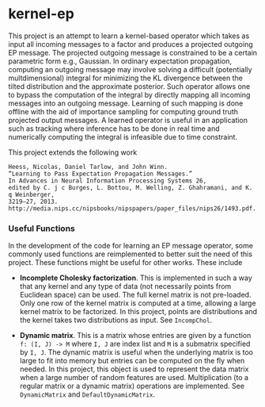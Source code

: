 kernel-ep
=========
This project is an attempt to learn a kernel-based operator which takes as
input all incoming messages to a factor and produces a projected outgoing EP
message. The projected outgoing message is constrained to be a certain
parametric form e.g., Gaussian. In ordinary expectation propagation, computing
an outgoing message may involve solving a difficult (potentially
multdimensional) integral for minimizing the KL divergence between the tilted
distribution and the approximate posterior. Such operator allows one to bypass
the computation of the integral by directly mapping all incoming messages into
an outgoing message. Learning of such mapping is done offline with the aid of
importance sampling for computing ground truth projected output messages. A
learned operator is useful in an application such as tracking where inference
has to be done in real time and numerically computing the integral is
infeasible due to time constraint. 

This project extends the following work

    Heess, Nicolas, Daniel Tarlow, and John Winn. 
    “Learning to Pass Expectation Propagation Messages.” 
    In Advances in Neural Information Processing Systems 26, 
    edited by C. j c Burges, L. Bottou, M. Welling, Z. Ghahramani, and K. q Weinberger, 
    3219–27, 2013. 
    http://media.nips.cc/nipsbooks/nipspapers/paper_files/nips26/1493.pdf.


### Useful Functions

In the development of the code for learning an EP message operator, some commonly 
used functions are reimplemented to better suit the need of this project. 
These functions might be useful for other works. These include

* **Incomplete Cholesky factorization**. This is implemented in such a way that 
any kernel and any type of data (not necessarily points from Euclidean space)
can be used. The full kernel matrix is not pre-loaded.
Only one row of the kernel matrix is computed at a time, allowing a large kernel 
matrix to be factorized. In this project, points are distributions and the kernel 
takes two distributions as input. See `IncompChol`.

* **Dynamic matrix**. This is a matrix whose entries are given by a function 
`f: (I, J) -> M` where `I, J` are index list and `M` is a submatrix specified by 
`I, J`. The dynamic matrix is useful when the underlying matrix is too large to
fit into memory but entries can be computed on the fly when needed. In this
project, this object is used to represent the data matrix when a large number
of random features are used.
Multiplication (to a regular matrix or a dynamic matrix) operations are implemented.
See `DynamicMatrix` and `DefaultDynamicMatrix`.

